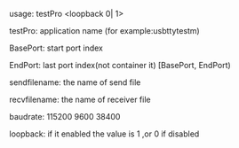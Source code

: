 usage:
testPro <BasePort> <EndPort> <sendfilename> <recvfilename> <baudrate>  <loopback 0| 1>

testPro: application name (for example:usbttytestm)

BasePort: start port index

EndPort: last port index(not container it)
	[BasePort, EndPort)

sendfilename:  the name of send file

recvfilename:  the name of receiver file


baudrate: 115200 9600 38400

loopback: if it enabled the value is 1 ,or 0 if disabled

